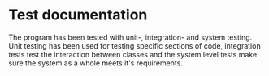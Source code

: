 # Test documentation
The program has been tested with unit-, integration- and system testing. Unit testing has been used for testing specific sections of code, integration tests test the interaction between classes and the system level tests make sure the system as a whole meets it's requirements.


